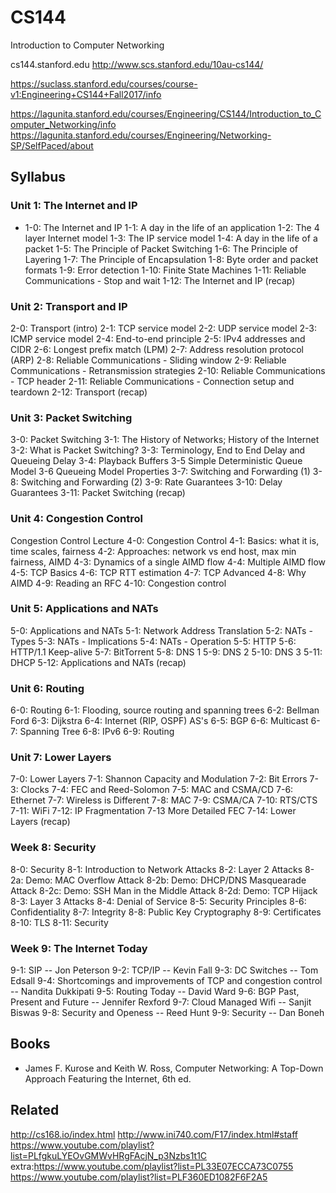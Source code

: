CS144
=====

Introduction to Computer Networking

cs144.stanford.edu
http://www.scs.stanford.edu/10au-cs144/

https://suclass.stanford.edu/courses/course-v1:Engineering+CS144+Fall2017/info 

https://lagunita.stanford.edu/courses/Engineering/CS144/Introduction_to_Computer_Networking/info
https://lagunita.stanford.edu/courses/Engineering/Networking-SP/SelfPaced/about

## Syllabus
### Unit 1: The Internet and IP
+ 1-0: The Internet and IP
1-1: A day in the life of an application
1-2: The 4 layer Internet model
1-3: The IP service model
1-4: A day in the life of a packet
1-5: The Principle of Packet Switching
1-6: The Principle of Layering
1-7: The Principle of Encapsulation
1-8: Byte order and packet formats
1-9: Error detection
1-10: Finite State Machines
1-11: Reliable Communications - Stop and wait
1-12: The Internet and IP (recap)

### Unit 2: Transport and IP
2-0: Transport (intro)
2-1: TCP service model
2-2: UDP service model
2-3: ICMP service model
2-4: End-to-end principle
2-5: IPv4 addresses and CIDR
2-6: Longest prefix match (LPM)
2-7: Address resolution protocol (ARP)
2-8: Reliable Communications - Sliding window
2-9: Reliable Communications - Retransmission strategies
2-10: Reliable Communications - TCP header
2-11: Reliable Communications - Connection setup and teardown
2-12: Transport (recap)

### Unit 3: Packet Switching
3-0: Packet Switching
3-1: The History of Networks; History of the Internet
3-2: What is Packet Switching?
3-3: Terminology, End to End Delay and Queueing Delay
3-4: Playback Buffers
3-5 Simple Deterministic Queue Model
3-6 Queueing Model Properties
3-7: Switching and Forwarding (1)
3-8: Switching and Forwarding (2)
3-9: Rate Guarantees
3-10: Delay Guarantees
3-11: Packet Switching (recap)

### Unit 4: Congestion Control
Congestion Control Lecture
4-0: Congestion Control
4-1: Basics: what it is, time scales, fairness
4-2: Approaches: network vs end host, max min fairness, AIMD
4-3: Dynamics of a single AIMD flow
4-4: Multiple AIMD flow
4-5: TCP Basics
4-6: TCP RTT estimation
4-7: TCP Advanced
4-8: Why AIMD
4-9: Reading an RFC
4-10: Congestion control

### Unit 5: Applications and NATs
5-0: Applications and NATs
5-1: Network Address Translation
5-2: NATs - Types
5-3: NATs - Implications
5-4: NATs - Operation
5-5: HTTP
5-6: HTTP/1.1 Keep-alive
5-7: BitTorrent
5-8: DNS 1
5-9: DNS 2
5-10: DNS 3
5-11: DHCP
5-12: Applications and NATs (recap)

### Unit 6: Routing
6-0: Routing
6-1: Flooding, source routing and spanning trees
6-2: Bellman Ford
6-3: Dijkstra
6-4: Internet (RIP, OSPF) AS's
6-5: BGP
6-6: Multicast
6-7: Spanning Tree
6-8: IPv6
6-9: Routing

### Unit 7: Lower Layers
7-0: Lower Layers
7-1: Shannon Capacity and Modulation
7-2: Bit Errors
7-3: Clocks
7-4: FEC and Reed-Solomon
7-5: MAC and CSMA/CD
7-6: Ethernet
7-7: Wireless is Different
7-8: MAC
7-9: CSMA/CA
7-10: RTS/CTS
7-11: WiFi
7-12: IP Fragmentation
7-13 More Detailed FEC
7-14: Lower Layers (recap)

### Week 8: Security
8-0: Security
8-1: Introduction to Network Attacks
8-2: Layer 2 Attacks
8-2a: Demo: MAC Overflow Attack
8-2b: Demo: DHCP/DNS Masquearade Attack
8-2c: Demo: SSH Man in the Middle Attack
8-2d: Demo: TCP Hijack
8-3: Layer 3 Attacks
8-4: Denial of Service
8-5: Security Principles
8-6: Confidentiality
8-7: Integrity
8-8: Public Key Cryptography
8-9: Certificates
8-10: TLS
8-11: Security

### Week 9: The Internet Today
9-1: SIP -- Jon Peterson
9-2: TCP/IP -- Kevin Fall
9-3: DC Switches -- Tom Edsall
9-4: Shortcomings and improvements of TCP and congestion control -- Nandita Dukkipati
9-5: Routing Today -- David Ward
9-6: BGP Past, Present and Future -- Jennifer Rexford
9-7: Cloud Managed Wifi -- Sanjit Biswas
9-8: Security and Openess -- Reed Hunt
9-9: Security -- Dan Boneh

## Books
- James F. Kurose and Keith W. Ross, Computer Networking: A Top-Down Approach Featuring the Internet, 6th ed.

## Related
http://cs168.io/index.html
http://www.ini740.com/F17/index.html#staff
https://www.youtube.com/playlist?list=PLfgkuLYEOvGMWvHRgFAcjN_p3Nzbs1t1C
extra:https://www.youtube.com/playlist?list=PL33E07ECCA73C0755
https://www.youtube.com/playlist?list=PLF360ED1082F6F2A5
